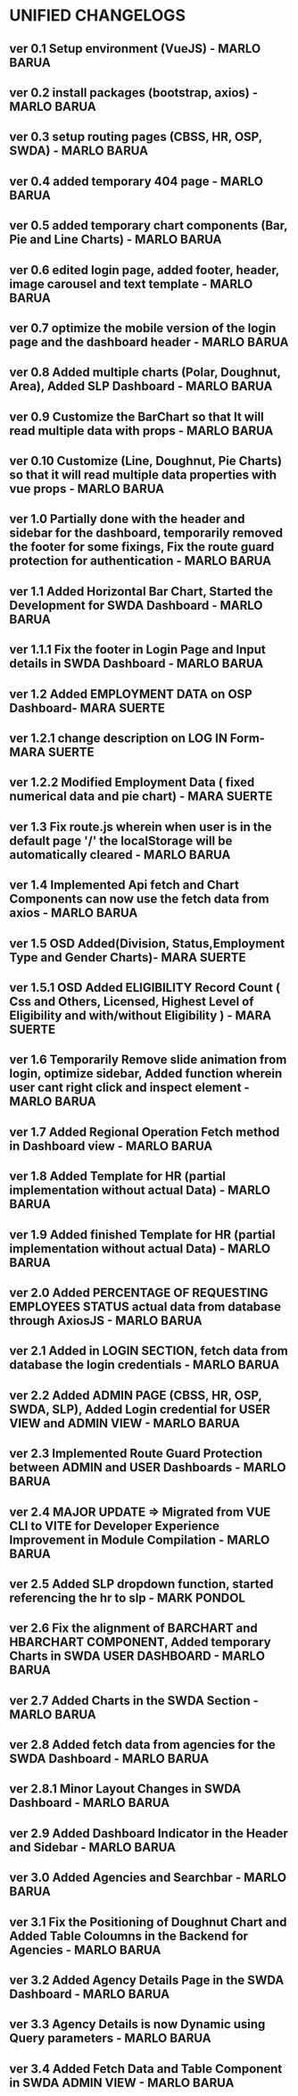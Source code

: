 # UNIFIED CHANGELOGS

## 

## ver 0.1 Setup environment (VueJS) - MARLO BARUA

## ver 0.2 install packages (bootstrap, axios) - MARLO BARUA

## ver 0.3 setup routing pages (CBSS, HR, OSP, SWDA) - MARLO BARUA

## ver 0.4 added temporary 404 page - MARLO BARUA

## ver 0.5 added temporary chart components (Bar, Pie and Line Charts) - MARLO BARUA

## ver 0.6 edited login page, added footer, header, image carousel and text template - MARLO BARUA

## ver 0.7 optimize the mobile version of the login page and the dashboard header - MARLO BARUA

## ver 0.8 Added multiple charts (Polar, Doughnut, Area), Added SLP Dashboard - MARLO BARUA

## ver 0.9 Customize the BarChart so that It will read multiple data with props - MARLO BARUA

## ver 0.10 Customize (Line, Doughnut, Pie Charts) so that it will read multiple data properties with vue props - MARLO BARUA

## ver 1.0 Partially done with the header and sidebar for the dashboard, temporarily removed the footer for some fixings, Fix the route guard protection for authentication - MARLO BARUA

## ver 1.1 Added Horizontal Bar Chart, Started the Development for SWDA Dashboard - MARLO BARUA

## ver 1.1.1 Fix the footer in Login Page and Input details in SWDA Dashboard - MARLO BARUA

## ver 1.2  Added EMPLOYMENT DATA on OSP Dashboard- MARA SUERTE

## ver 1.2.1 change description on LOG IN Form- MARA SUERTE

## ver 1.2.2 Modified Employment Data ( fixed numerical data and pie chart) - MARA SUERTE

## ver 1.3 Fix route.js wherein when user is in the default page '/' the localStorage will be automatically cleared - MARLO BARUA

## ver 1.4 Implemented Api fetch and Chart Components can now use the fetch data from axios - MARLO BARUA

## ver 1.5 OSD Added(Division, Status,Employment Type and Gender Charts)- MARA SUERTE

## ver 1.5.1 OSD Added ELIGIBILITY Record Count ( Css and Others, Licensed, Highest Level of Eligibility and with/without Eligibility ) - MARA SUERTE

## ver 1.6 Temporarily Remove slide animation from login, optimize sidebar, Added function wherein user cant right click and inspect element - MARLO BARUA

## ver 1.7 Added Regional Operation Fetch method in Dashboard view - MARLO BARUA

## ver 1.8 Added Template for HR (partial implementation without actual Data) - MARLO BARUA

## ver 1.9 Added finished Template for HR (partial implementation without actual Data) - MARLO BARUA

## ver 2.0 Added PERCENTAGE OF REQUESTING EMPLOYEES STATUS actual data from database through AxiosJS - MARLO BARUA

## ver 2.1 Added in LOGIN SECTION, fetch data from database the login credentials - MARLO BARUA

## ver 2.2 Added ADMIN PAGE (CBSS, HR, OSP, SWDA, SLP), Added Login credential for USER VIEW and ADMIN VIEW - MARLO BARUA

## ver 2.3 Implemented Route Guard Protection between ADMIN and USER Dashboards - MARLO BARUA

## ver 2.4 MAJOR UPDATE => Migrated from VUE CLI to VITE for Developer Experience Improvement in Module Compilation - MARLO BARUA

## ver 2.5 Added SLP dropdown function, started referencing the hr to slp - MARK PONDOL

## ver 2.6 Fix the alignment of BARCHART and HBARCHART COMPONENT, Added temporary Charts in SWDA USER DASHBOARD - MARLO BARUA

## ver 2.7 Added Charts in the SWDA Section - MARLO BARUA

## ver 2.8 Added fetch data from agencies for the SWDA Dashboard - MARLO BARUA

## ver 2.8.1 Minor Layout Changes in SWDA Dashboard - MARLO BARUA

## ver 2.9 Added Dashboard Indicator in the Header and Sidebar - MARLO BARUA

## ver 3.0 Added Agencies and Searchbar - MARLO BARUA

## ver 3.1 Fix the Positioning of Doughnut Chart and Added Table Coloumns in the Backend for Agencies - MARLO BARUA

## ver 3.2 Added Agency Details Page in the SWDA Dashboard - MARLO BARUA

## ver 3.3 Agency Details is now Dynamic using Query parameters - MARLO BARUA

## ver 3.4 Added Fetch Data and Table Component in SWDA ADMIN VIEW - MARLO BARUA